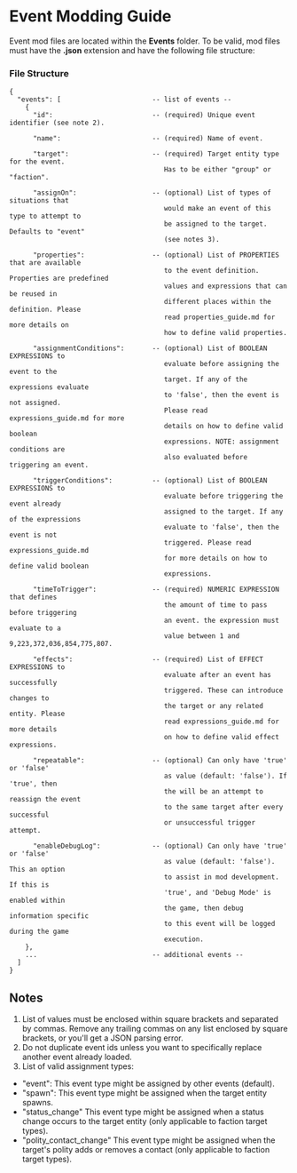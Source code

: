 # Event Modding Guide

Event mod files are located within the **Events** folder. To be valid, mod files
must have the **.json** extension and have the following file structure:

### File Structure

```
{
  "events": [                       -- list of events --
    {
      "id":                         -- (required) Unique event identifier (see note 2).

      "name":                       -- (required) Name of event.

      "target":                     -- (required) Target entity type for the event.
                                       Has to be either "group" or "faction".

      "assignOn":                   -- (optional) List of types of situations that
                                       would make an event of this type to attempt to
                                       be assigned to the target. Defaults to "event"
                                       (see notes 3).

      "properties":                 -- (optional) List of PROPERTIES that are available
                                       to the event definition. Properties are predefined
                                       values and expressions that can be reused in
                                       different places within the definition. Please
                                       read properties_guide.md for more details on
                                       how to define valid properties.

      "assignmentConditions":       -- (optional) List of BOOLEAN EXPRESSIONS to
                                       evaluate before assigning the event to the
                                       target. If any of the expressions evaluate
                                       to 'false', then the event is not assigned.
                                       Please read expressions_guide.md for more
                                       details on how to define valid boolean
                                       expressions. NOTE: assignment conditions are
                                       also evaluated before triggering an event.

      "triggerConditions":          -- (optional) List of BOOLEAN EXPRESSIONS to
                                       evaluate before triggering the event already
                                       assigned to the target. If any of the expressions
                                       evaluate to 'false', then the event is not
                                       triggered. Please read expressions_guide.md
                                       for more details on how to define valid boolean
                                       expressions.

      "timeToTrigger":              -- (required) NUMERIC EXPRESSION that defines
                                       the amount of time to pass before triggering
                                       an event. the expression must evaluate to a
                                       value between 1 and 9,223,372,036,854,775,807.

      "effects":                    -- (required) List of EFFECT EXPRESSIONS to
                                       evaluate after an event has successfully
                                       triggered. These can introduce changes to
                                       the target or any related entity. Please
                                       read expressions_guide.md for more details
                                       on how to define valid effect expressions.

      "repeatable":                 -- (optional) Can only have 'true' or 'false'
                                       as value (default: 'false'). If 'true', then
                                       the will be an attempt to reassign the event
                                       to the same target after every successful
                                       or unsuccessful trigger attempt.

      "enableDebugLog":             -- (optional) Can only have 'true' or 'false'
                                       as value (default: 'false'). This an option
                                       to assist in mod development. If this is
                                       'true', and 'Debug Mode' is enabled within
                                       the game, then debug information specific
                                       to this event will be logged during the game
                                       execution.
    },
    ...                             -- additional events --
  ]
}
```

## Notes
1. List of values must be enclosed within square brackets and separated by commas.
   Remove any trailing commas on any list enclosed by square brackets, or you'll
   get a JSON parsing error.
2. Do not duplicate event ids unless you want to specifically replace another event
   already loaded.
3. List of valid assignment types:
  - "event": This event type might be assigned by other events (default).
  - "spawn": This event type might be assigned when the target entity spawns.
  - "status_change" This event type might be assigned when a status change occurs to
    the target entity (only applicable to faction target types).
  - "polity_contact_change" This event type might be assigned when the target's polity
    adds or removes a contact (only applicable to faction target types).
